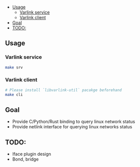 <!-- vim-markdown-toc GFM -->

* [Usage](#usage)
    * [Varlink service](#varlink-service)
    * [Varlink client](#varlink-client)
* [Goal](#goal)
* [TODO:](#todo)

<!-- vim-markdown-toc -->

## Usage

### Varlink service

```bash
make srv
```

### Varlink client

```bash
# Please install `libvarlink-util` pacakge beforehand
make cli
```


## Goal

 * Provide C/Python/Rust binding to query linux network status
 * Provide netlink interface for querying linux networks status

## TODO:
 * Iface plugin design
 * Bond, bridge
